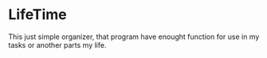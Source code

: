 # LifeTime
This just simple organizer, that program have enought function for use in my tasks or another parts my life.
